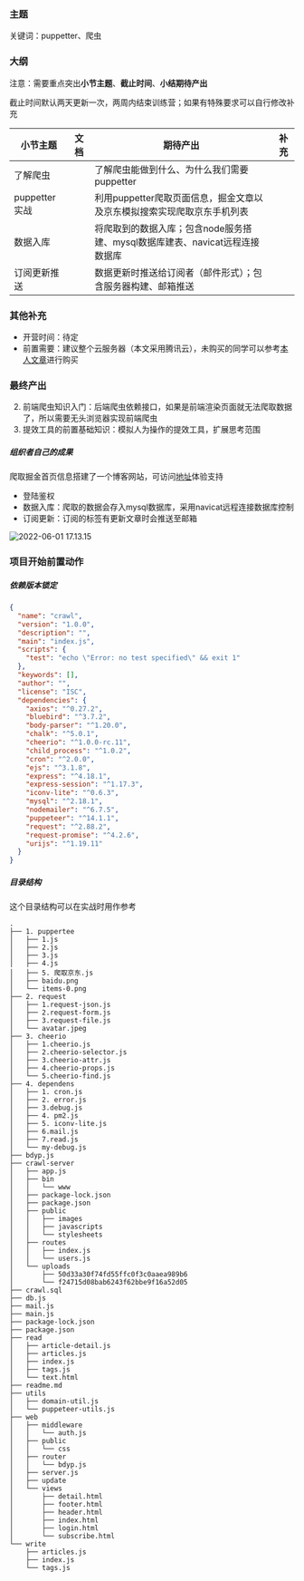 ### 主题

关键词：puppetter、爬虫

### 大纲

注意：需要重点突出**小节主题**、**截止时间**、**小结期待产出**

截止时间默认两天更新一次，两周内结束训练营；如果有特殊要求可以自行修改补充

| 小节主题      | 文档 | 期待产出                                                     | 补充 |
| ------------- | ---- | ------------------------------------------------------------ | ---- |
| 了解爬虫      |      | 了解爬虫能做到什么、为什么我们需要puppetter                  |      |
| puppetter实战 |      | 利用puppetter爬取页面信息，掘金文章以及京东模拟搜索实现爬取京东手机列表 |      |
| 数据入库      |      | 将爬取到的数据入库；包含node服务搭建、mysql数据库建表、navicat远程连接数据库 |      |
| 订阅更新推送  |      | 数据更新时推送给订阅者（邮件形式）；包含服务器构建、邮箱推送 |      |

### 其他补充

- 开营时间：待定
- 前置需要：建议整个云服务器（本文采用腾讯云），未购买的同学可以参考[本人文章](https://juejin.cn/post/7025743908407607327)进行购买

### 最终产出

2. 前端爬虫知识入门：后端爬虫依赖接口，如果是前端渲染页面就无法爬取数据了，所以需要无头浏览器实现前端爬虫
2. 提效工具的前置基础知识：模拟人为操作的提效工具，扩展思考范围

##### 组织者自己的成果

爬取掘金首页信息搭建了一个博客网站，可访问[地址](http://82.157.62.28:8082/)体验支持

- 登陆鉴权
- 数据入库：爬取的数据会存入mysql数据库，采用navicat远程连接数据库控制
- 订阅更新：订阅的标签有更新文章时会推送至邮箱

![2022-06-01 17.13.15](https://tva1.sinaimg.cn/large/e6c9d24ely1h2sv44sxukg21bp0u0ag0.gif)



### 项目开始前置动作

##### 依赖版本锁定

```json
{
  "name": "crawl",
  "version": "1.0.0",
  "description": "",
  "main": "index.js",
  "scripts": {
    "test": "echo \"Error: no test specified\" && exit 1"
  },
  "keywords": [],
  "author": "",
  "license": "ISC",
  "dependencies": {
    "axios": "^0.27.2",
    "bluebird": "^3.7.2",
    "body-parser": "^1.20.0",
    "chalk": "^5.0.1",
    "cheerio": "^1.0.0-rc.11",
    "child_process": "^1.0.2",
    "cron": "^2.0.0",
    "ejs": "^3.1.8",
    "express": "^4.18.1",
    "express-session": "^1.17.3",
    "iconv-lite": "^0.6.3",
    "mysql": "^2.18.1",
    "nodemailer": "^6.7.5",
    "puppeteer": "^14.1.1",
    "request": "^2.88.2",
    "request-promise": "^4.2.6",
    "urijs": "^1.19.11"
  }
}
```

##### 目录结构

这个目录结构可以在实战时用作参考

```
.
├── 1. puppertee
│   ├── 1.js
│   ├── 2.js
│   ├── 3.js
│   ├── 4.js
│   ├── 5. 爬取京东.js
│   ├── baidu.png
│   └── items-0.png
├── 2. request
│   ├── 1.request-json.js
│   ├── 2.request-form.js
│   ├── 3.request-file.js
│   └── avatar.jpeg
├── 3. cheerio
│   ├── 1.cheerio.js
│   ├── 2.cheerio-selector.js
│   ├── 3.cheerio-attr.js
│   ├── 4.cheerio-props.js
│   └── 5.cheerio-find.js
├── 4. dependens
│   ├── 1. cron.js
│   ├── 2. error.js
│   ├── 3.debug.js
│   ├── 4. pm2.js
│   ├── 5. iconv-lite.js
│   ├── 6.mail.js
│   ├── 7.read.js
│   └── my-debug.js
├── bdyp.js
├── crawl-server
│   ├── app.js
│   ├── bin
│   │   └── www
│   ├── package-lock.json
│   ├── package.json
│   ├── public
│   │   ├── images
│   │   ├── javascripts
│   │   └── stylesheets
│   ├── routes
│   │   ├── index.js
│   │   └── users.js
│   └── uploads
│       ├── 50d33a30f74fd55ffc0f3c0aaea989b6
│       └── f24715d08bab6243f62bbe9f16a52d05
├── crawl.sql
├── db.js
├── mail.js
├── main.js
├── package-lock.json
├── package.json
├── read
│   ├── article-detail.js
│   ├── articles.js
│   ├── index.js
│   ├── tags.js
│   └── text.html
├── readme.md
├── utils
│   ├── domain-util.js
│   └── puppeteer-utils.js
├── web
│   ├── middleware
│   │   └── auth.js
│   ├── public
│   │   └── css
│   ├── router
│   │   └── bdyp.js
│   ├── server.js
│   ├── update
│   └── views
│       ├── detail.html
│       ├── footer.html
│       ├── header.html
│       ├── index.html
│       ├── login.html
│       └── subscribe.html
└── write
    ├── articles.js
    ├── index.js
    └── tags.js
```